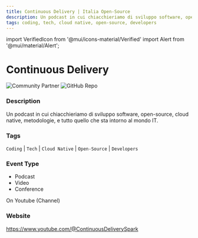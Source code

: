 ```yaml
---
title: Continuous Delivery | Italia Open-Source
description: Un podcast in cui chiacchieriamo di sviluppo software, open-source, cloud native, metodologie, e tutto quello che sta intorno al mondo IT.
tags: coding, tech, cloud native, open-source, developers
---
```

        

import VerifiedIcon from '@mui/icons-material/Verified'
import Alert from '@mui/material/Alert';

# Continuous Delivery <VerifiedIcon color="primary"/>


![Community Partner](https://img.shields.io/static/v1?label=community&message=partner&color=blue) ![GitHub Repo](https://img.shields.io/static/v1?label=category&message=communities&color=green)

### Description

Un podcast in cui chiacchieriamo di sviluppo software, open-source, cloud native, metodologie, e tutto quello che sta intorno al mondo IT.

### Tags

`Coding` | `Tech` | `Cloud Native` | `Open-Source` | `Developers`

### Event Type

- Podcast
- Video
- Conference

On Youtube (Channel)

### Website

https://www.youtube.com/@ContinuousDeliverySpark